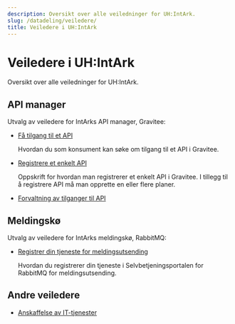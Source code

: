 ```yaml
---
description: Oversikt over alle veiledninger for UH:IntArk.
slug: /datadeling/veiledere/
title: Veiledere i UH:IntArk
---
```


# Veiledere i UH:IntArk

Oversikt over alle veiledninger for UH:IntArk.



<div class="vrtx-row">
 <div class="vrtx-box">
<h2>API manager</h2> <div class="vrtx-box-content">
<p>Utvalg av veiledere for IntArks API manager, Gravitee:</p>
<div>
<div class="vrtx-feed">
<ul class="items">
<li class="item-1" data-categories="type:structured-article"><a class="item-title" href="https://www.usit.uio.no/prosjekter/datadeling/arbeidsomrader/integrasjonsarkitektur/dokumentasjon/veiledere/api-manager/api-manager-be-om-tilgang.html" target="_blank">Få tilgang til et API</a>
<div class="item-description">
<p>Hvordan du som konsument kan søke om tilgang til et API i Gravitee.</p>
</div>
</li>
<li class="item-2" data-categories="type:structured-article"><a class="item-title" href="https://www.usit.uio.no/prosjekter/datadeling/arbeidsomrader/integrasjonsarkitektur/dokumentasjon/veiledere/api-manager/api-manager-registrere-enkelt-api.html" target="_blank">Registrere et enkelt API</a>
<div class="item-description">
<p>Oppskrift for hvordan man registrerer et enkelt API i Gravitee. I tillegg til å registrere API må man opprette en eller flere planer.</p>
</div>
</li>
<li class="item-3" data-categories="type:structured-article"><a class="item-title" href="https://www.usit.uio.no/prosjekter/datadeling/arbeidsomrader/integrasjonsarkitektur/dokumentasjon/veiledere/api-manager/api-tilganger.html" target="_blank">Forvaltning av tilganger til API</a></li>
</ul>
</div>
</div>

</div>
 </div>
 <div class="vrtx-box">
<h2>Meldingskø</h2> <div class="vrtx-box-content">
<p>Utvalg av veiledere for IntArks meldingskø, RabbitMQ:</p>
<ul>
<li class="item-4 item-last" data-categories="type:structured-article"><a class="item-title" href="https://www.usit.uio.no/prosjekter/datadeling/arbeidsomrader/integrasjonsarkitektur/dokumentasjon/veiledere/meldingsk%C3%B8/opprett-tjeneste.html" target="_blank">Registrer din tjeneste for meldingsutsending</a>
<div class="item-description">
<p>Hvordan du registrerer din tjeneste i Selvbetjeningsportalen for RabbitMQ for meldingsutsending.</p>
</div>
</li>
</ul>

</div>
 </div>
</div>

<div class="vrtx-row">
 <div class="vrtx-box">
<h2>Andre veiledere</h2> <div class="vrtx-box-content">
<ul>
<li><a href="/docs/datadeling/veiledere/annet/anskaffelse">Anskaffelse av IT-tjenester</a></li>
</ul>

</div>
 </div>
</div>

